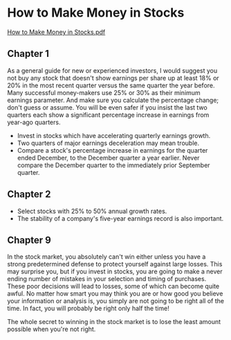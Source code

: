 # How to Make Money in Stocks

[How to Make Money in Stocks.pdf](https://github.com/eshinhw/quant-books-and-research-papers/files/13310606/How.to.Make.Money.in.Stocks.pdf)

## Chapter 1

As a general guide for new or experienced investors, I would suggest you not buy any stock that doesn't show earnings per share up at least 18% or 20% in the most recent quarter versus the same quarter the year before. Many successful money-makers use 25% or 30% as their minimum earnings parameter. And make sure you calculate the percentage change; don't guess or assume. You will be even safer if you insist the last two quarters each show a significant percentage increase in earnings from year-ago quarters.

- Invest in stocks which have accelerating quarterly earnings growth.
- Two quarters of major earnings deceleration may mean trouble.
- Compare a stock's percentage increase in earnings for the quarter ended December, to the December quarter a year earlier. Never compare the December quarter to the immediately prior September quarter.

## Chapter 2

- Select stocks with 25% to 50% annual growth rates.
- The stability of a company's five-year earnings record is also important.

## Chapter 9

In the stock market, you absolutely can't win either unless you have a strong predetermined defense to protect yourself against large losses. This may surprise you, but if you invest in stocks, you are going to make a never ending number of mistakes in your selection and timing of purchases. These poor decisions will lead to losses, some of which can become quite awful. No matter how smart you may think you are or how good you believe your information or analysis is, you simply are not going to be right all of the time. In fact, you will probably be right only half the time!

The whole secret to winning in the stock market is to lose the least amount possible when you're not right.  


